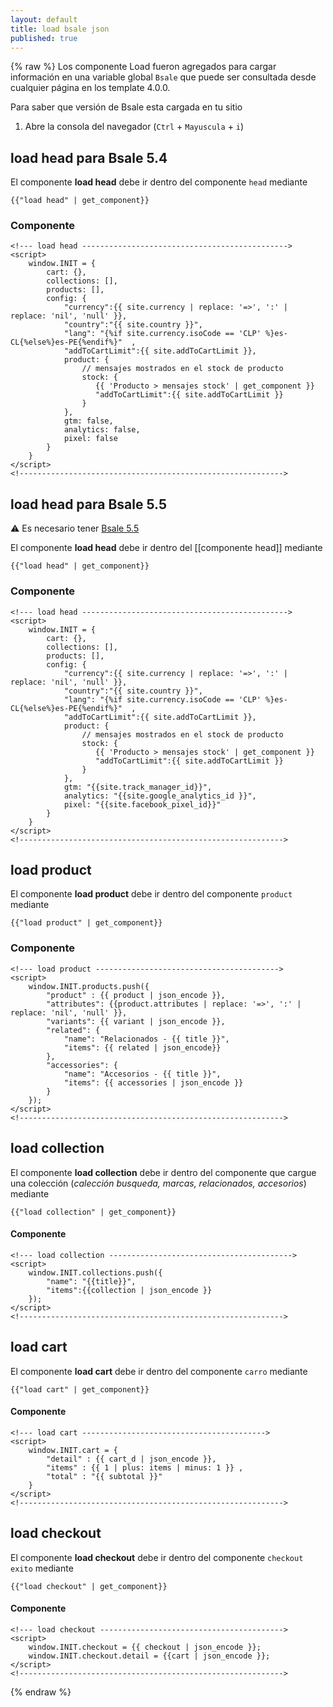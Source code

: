 ```yaml
---
layout: default
title: load bsale json
published: true
---
```

{% raw %}
Los componente Load fueron agregados para cargar información en una variable global `Bsale` que puede ser consultada desde cualquier página en los template 4.0.0.

Para saber que versión de Bsale esta cargada en tu sitio 
1. Abre la consola del navegador (`Ctrl` + `Mayuscula` + `i`)




## load head para Bsale 5.4

El componente **load head** debe ir dentro del componente `head` mediante 
```liquid
{{"load head" | get_component}}
```
### Componente
```liquid
<!--- load head ---------------------------------------------->
<script>
    window.INIT = {
        cart: {},
        collections: [], 
        products: [], 
        config: {
            "currency":{{ site.currency | replace: '=>', ':' | replace: 'nil', 'null' }},
            "country":"{{ site.country }}",
            "lang": "{%if site.currency.isoCode == 'CLP' %}es-CL{%else%}es-PE{%endif%}"  ,
            "addToCartLimit":{{ site.addToCartLimit }},
            product: {
                // mensajes mostrados en el stock de producto
                stock: {
                   {{ 'Producto > mensajes stock' | get_component }}
                   "addToCartLimit":{{ site.addToCartLimit }}
                }
            },
            gtm: false,
            analytics: false,
            pixel: false
        }
    }
</script>
<!----------------------------------------------------------->
```
## load head para Bsale 5.5

⚠ Es necesario tener [Bsale 5.5 ](Bsale-Versión#55-beta)


El componente **load head** debe ir dentro del [[componente head]] mediante 
```liquid
{{"load head" | get_component}}
```
### Componente
```liquid
<!--- load head ---------------------------------------------->
<script>
    window.INIT = {
        cart: {},
        collections: [], 
        products: [], 
        config: {
            "currency":{{ site.currency | replace: '=>', ':' | replace: 'nil', 'null' }},
            "country":"{{ site.country }}",
            "lang": "{%if site.currency.isoCode == 'CLP' %}es-CL{%else%}es-PE{%endif%}"  ,
            "addToCartLimit":{{ site.addToCartLimit }},
            product: {
                // mensajes mostrados en el stock de producto
                stock: {
                   {{ 'Producto > mensajes stock' | get_component }}
                   "addToCartLimit":{{ site.addToCartLimit }}
                }
            },
            gtm: "{{site.track_manager_id}}",
            analytics: "{{site.google_analytics_id }}",
            pixel: "{{site.facebook_pixel_id}}"
        }
    }
</script>
<!----------------------------------------------------------->
```

## load product

El componente **load product** debe ir dentro del componente `product` mediante 
```liquid
{{"load product" | get_component}}
```
### Componente
```liquid
<!--- load product ----------------------------------------->
<script>
    window.INIT.products.push({
        "product" : {{ product | json_encode }},
        "attributes": {{product.attributes | replace: '=>', ':' | replace: 'nil', 'null' }},
        "variants": {{ variant | json_encode }},
        "related": {
            "name": "Relacionados - {{ title }}",
            "items": {{ related | json_encode}}
        },
        "accessories": {
            "name": "Accesorios - {{ title }}",
            "items": {{ accessories | json_encode }}
        }
    });
</script>
<!----------------------------------------------------------->
```

## load collection

El componente **load collection** debe ir dentro del componente que cargue una colección (_calección busqueda, marcas, relacionados, accesorios_) mediante 
```liquid
{{"load collection" | get_component}}
```
#### Componente
```liquid
<!--- load collection ----------------------------------------->
<script>
    window.INIT.collections.push({
        "name": "{{title}}",
        "items":{{collection | json_encode }}
    });
</script>
<!----------------------------------------------------------->
```

## load cart

El componente **load cart** debe ir dentro del componente `carro` mediante 
```liquid
{{"load cart" | get_component}}
```
#### Componente
```django
<!--- load cart ----------------------------------------->
<script>
    window.INIT.cart = {
        "detail" : {{ cart_d | json_encode }},
        "items" : {{ 1 | plus: items | minus: 1 }} ,
        "total" : "{{ subtotal }}"
    }
</script>
<!----------------------------------------------------------->
```
## load checkout 

El componente **load checkout** debe ir dentro del componente `checkout exito` mediante 
```liquid
{{"load checkout" | get_component}}
```
#### Componente
```liquid
<!--- load checkout ----------------------------------------->
<script>
    window.INIT.checkout = {{ checkout | json_encode }};
    window.INIT.checkout.detail = {{cart | json_encode }};
</script>
<!----------------------------------------------------------->
```

{% endraw %}